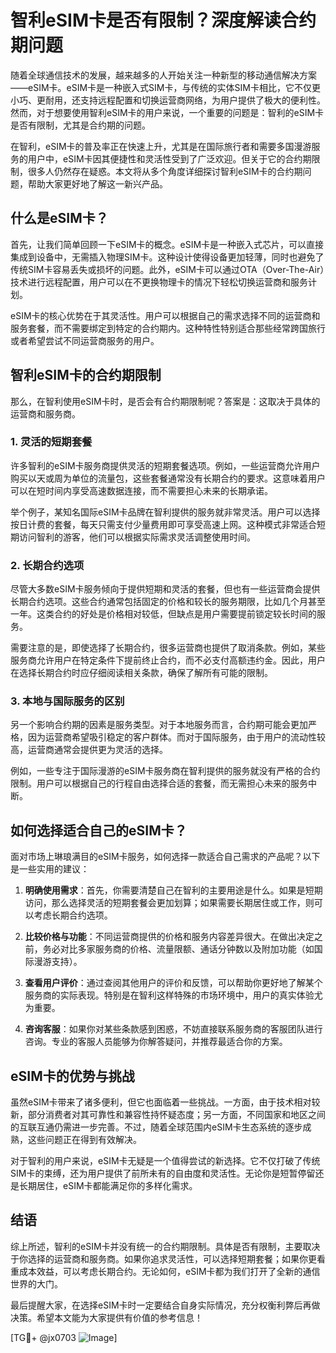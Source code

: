 # 智利eSIM卡是否有限制？深度解读合约期问题

随着全球通信技术的发展，越来越多的人开始关注一种新型的移动通信解决方案——eSIM卡。eSIM卡是一种嵌入式SIM卡，与传统的实体SIM卡相比，它不仅更小巧、更耐用，还支持远程配置和切换运营商网络，为用户提供了极大的便利性。然而，对于想要使用智利eSIM卡的用户来说，一个重要的问题是：智利的eSIM卡是否有限制，尤其是合约期的问题。

在智利，eSIM卡的普及率正在快速上升，尤其是在国际旅行者和需要多国漫游服务的用户中，eSIM卡因其便捷性和灵活性受到了广泛欢迎。但关于它的合约期限制，很多人仍然存在疑惑。本文将从多个角度详细探讨智利eSIM卡的合约期问题，帮助大家更好地了解这一新兴产品。

## 什么是eSIM卡？

首先，让我们简单回顾一下eSIM卡的概念。eSIM卡是一种嵌入式芯片，可以直接集成到设备中，无需插入物理SIM卡。这种设计使得设备更加轻薄，同时也避免了传统SIM卡容易丢失或损坏的问题。此外，eSIM卡可以通过OTA（Over-The-Air）技术进行远程配置，用户可以在不更换物理卡的情况下轻松切换运营商和服务计划。

eSIM卡的核心优势在于其灵活性。用户可以根据自己的需求选择不同的运营商和服务套餐，而不需要绑定到特定的合约期内。这种特性特别适合那些经常跨国旅行或者希望尝试不同运营商服务的用户。

## 智利eSIM卡的合约期限制

那么，在智利使用eSIM卡时，是否会有合约期限制呢？答案是：这取决于具体的运营商和服务商。

### 1. 灵活的短期套餐

许多智利的eSIM卡服务商提供灵活的短期套餐选项。例如，一些运营商允许用户购买以天或周为单位的流量包，这些套餐通常没有长期合约的要求。这意味着用户可以在短时间内享受高速数据连接，而不需要担心未来的长期承诺。

举个例子，某知名国际eSIM卡品牌在智利提供的服务就非常灵活。用户可以选择按日计费的套餐，每天只需支付少量费用即可享受高速上网。这种模式非常适合短期访问智利的游客，他们可以根据实际需求灵活调整使用时间。

### 2. 长期合约选项

尽管大多数eSIM卡服务倾向于提供短期和灵活的套餐，但也有一些运营商会提供长期合约选项。这些合约通常包括固定的价格和较长的服务期限，比如几个月甚至一年。这类合约的好处是价格相对较低，但缺点是用户需要提前锁定较长时间的服务。

需要注意的是，即使选择了长期合约，很多运营商也提供了取消条款。例如，某些服务商允许用户在特定条件下提前终止合约，而不必支付高额违约金。因此，用户在选择长期合约时应仔细阅读相关条款，确保了解所有可能的限制。

### 3. 本地与国际服务的区别

另一个影响合约期的因素是服务类型。对于本地服务而言，合约期可能会更加严格，因为运营商希望吸引稳定的客户群体。而对于国际服务，由于用户的流动性较高，运营商通常会提供更为灵活的选择。

例如，一些专注于国际漫游的eSIM卡服务商在智利提供的服务就没有严格的合约限制。用户可以根据自己的行程自由选择合适的套餐，而无需担心未来的服务中断。

## 如何选择适合自己的eSIM卡？

面对市场上琳琅满目的eSIM卡服务，如何选择一款适合自己需求的产品呢？以下是一些实用的建议：

1. **明确使用需求**：首先，你需要清楚自己在智利的主要用途是什么。如果是短期访问，那么选择灵活的短期套餐会更加划算；如果需要长期居住或工作，则可以考虑长期合约选项。

2. **比较价格与功能**：不同运营商提供的价格和服务内容差异很大。在做出决定之前，务必对比多家服务商的价格、流量限额、通话分钟数以及附加功能（如国际漫游支持）。

3. **查看用户评价**：通过查阅其他用户的评价和反馈，可以帮助你更好地了解某个服务商的实际表现。特别是在智利这样特殊的市场环境中，用户的真实体验尤为重要。

4. **咨询客服**：如果你对某些条款感到困惑，不妨直接联系服务商的客服团队进行咨询。专业的客服人员能够为你解答疑问，并推荐最适合你的方案。

## eSIM卡的优势与挑战

虽然eSIM卡带来了诸多便利，但它也面临着一些挑战。一方面，由于技术相对较新，部分消费者对其可靠性和兼容性持怀疑态度；另一方面，不同国家和地区之间的互联互通仍需进一步完善。不过，随着全球范围内eSIM卡生态系统的逐步成熟，这些问题正在得到有效解决。

对于智利的用户来说，eSIM卡无疑是一个值得尝试的新选择。它不仅打破了传统SIM卡的束缚，还为用户提供了前所未有的自由度和灵活性。无论你是短暂停留还是长期居住，eSIM卡都能满足你的多样化需求。

## 结语

综上所述，智利的eSIM卡并没有统一的合约期限制。具体是否有限制，主要取决于你选择的运营商和服务商。如果你追求灵活性，可以选择短期套餐；如果你更看重成本效益，可以考虑长期合约。无论如何，eSIM卡都为我们打开了全新的通信世界的大门。

最后提醒大家，在选择eSIM卡时一定要结合自身实际情况，充分权衡利弊后再做决策。希望本文能为大家提供有价值的参考信息！

[TG💪+ @jx0703 ![Image](https://github.com/user-attachments/assets/dbca1d08-cadb-493c-b0ec-ad6f7a83f270)]